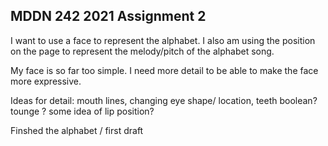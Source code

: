 ## MDDN 242 2021 Assignment 2

I want to use a face to represent the alphabet. I also am using the position on the page to represent the melody/pitch of the alphabet song. 

My face is so far too simple. I need more detail to be able to make the face more expressive. 

Ideas for detail: 
mouth lines,
changing eye shape/ location, 
teeth boolean? 
tounge ? 
some idea of lip position? 


Finshed the alphabet / first draft

